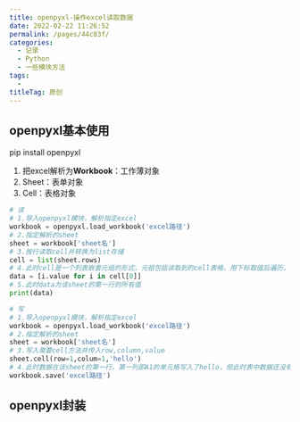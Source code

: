 ```yaml
---
title: openpyxl-操作excel读取数据
date: 2022-02-22 11:26:52
permalink: /pages/44c83f/
categories:
  - 记录
  - Python
  - 一些模块方法
tags:
  - 
titleTag: 原创
---
```

## openpyxl基本使用
pip install openpyxl
1. 把excel解析为**Workbook**：工作薄对象
2. Sheet：表单对象
3. Cell：表格对象 
<!-- more -->

```py
# 读
# 1.导入openpyxl模块，解析指定excel
workbook = openpyxl.load_workbook('excel路径')
# 2.指定解析的sheet
sheet = workbook['sheet名']
# 3.按行读取cell并转换为list存储
cell = list(sheet.rows)
# 4.此时cell是一个列表嵌套元组的形式，元祖包括读取到的cell表格，用下标取值后遍历，单个的cell拥有value方法，可读取单个cell格子的值
data = [i.value for i in cell[0]]
# 5.此时data为该sheet的第一行的所有值
print(data)

# 写
# 1.导入openpyxl模块，解析指定excel
workbook = openpyxl.load_workbook('excel路径')
# 2.指定解析的sheet
sheet = workbook['sheet名']
# 3.写入需要cell方法并传入row,column,value
sheet.cell(row=1,colum=1,'hello')
# 4.此时数据在该sheet的第一行，第一列即A1的单元格写入了hello，但此时表中数据还没有变，需要保存
workbook.save('excel路径')
```

## openpyxl封装
